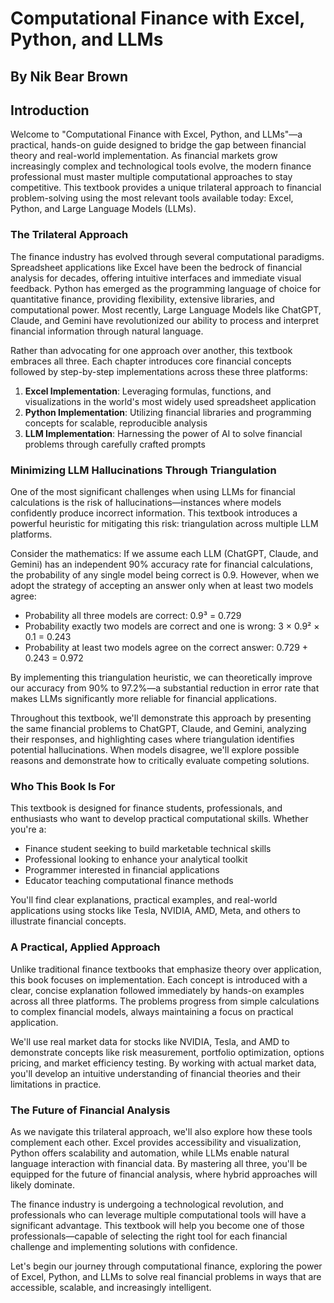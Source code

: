 # Computational Finance with Excel, Python, and LLMs
## By Nik Bear Brown

## Introduction

Welcome to "Computational Finance with Excel, Python, and LLMs"—a practical, hands-on guide designed to bridge the gap between financial theory and real-world implementation. As financial markets grow increasingly complex and technological tools evolve, the modern finance professional must master multiple computational approaches to stay competitive. This textbook provides a unique trilateral approach to financial problem-solving using the most relevant tools available today: Excel, Python, and Large Language Models (LLMs).

### The Trilateral Approach

The finance industry has evolved through several computational paradigms. Spreadsheet applications like Excel have been the bedrock of financial analysis for decades, offering intuitive interfaces and immediate visual feedback. Python has emerged as the programming language of choice for quantitative finance, providing flexibility, extensive libraries, and computational power. Most recently, Large Language Models like ChatGPT, Claude, and Gemini have revolutionized our ability to process and interpret financial information through natural language.

Rather than advocating for one approach over another, this textbook embraces all three. Each chapter introduces core financial concepts followed by step-by-step implementations across these three platforms:

1. **Excel Implementation**: Leveraging formulas, functions, and visualizations in the world's most widely used spreadsheet application
2. **Python Implementation**: Utilizing financial libraries and programming concepts for scalable, reproducible analysis
3. **LLM Implementation**: Harnessing the power of AI to solve financial problems through carefully crafted prompts

### Minimizing LLM Hallucinations Through Triangulation

One of the most significant challenges when using LLMs for financial calculations is the risk of hallucinations—instances where models confidently produce incorrect information. This textbook introduces a powerful heuristic for mitigating this risk: triangulation across multiple LLM platforms.

Consider the mathematics: If we assume each LLM (ChatGPT, Claude, and Gemini) has an independent 90% accuracy rate for financial calculations, the probability of any single model being correct is 0.9. However, when we adopt the strategy of accepting an answer only when at least two models agree:

- Probability all three models are correct: 0.9³ = 0.729
- Probability exactly two models are correct and one is wrong: 3 × 0.9² × 0.1 = 0.243
- Probability at least two models agree on the correct answer: 0.729 + 0.243 = 0.972

By implementing this triangulation heuristic, we can theoretically improve our accuracy from 90% to 97.2%—a substantial reduction in error rate that makes LLMs significantly more reliable for financial applications.

Throughout this textbook, we'll demonstrate this approach by presenting the same financial problems to ChatGPT, Claude, and Gemini, analyzing their responses, and highlighting cases where triangulation identifies potential hallucinations. When models disagree, we'll explore possible reasons and demonstrate how to critically evaluate competing solutions.

### Who This Book Is For

This textbook is designed for finance students, professionals, and enthusiasts who want to develop practical computational skills. Whether you're a:
- Finance student seeking to build marketable technical skills
- Professional looking to enhance your analytical toolkit
- Programmer interested in financial applications
- Educator teaching computational finance methods

You'll find clear explanations, practical examples, and real-world applications using stocks like Tesla, NVIDIA, AMD, Meta, and others to illustrate financial concepts.

### A Practical, Applied Approach

Unlike traditional finance textbooks that emphasize theory over application, this book focuses on implementation. Each concept is introduced with a clear, concise explanation followed immediately by hands-on examples across all three platforms. The problems progress from simple calculations to complex financial models, always maintaining a focus on practical application.

We'll use real market data for stocks like NVIDIA, Tesla, and AMD to demonstrate concepts like risk measurement, portfolio optimization, options pricing, and market efficiency testing. By working with actual market data, you'll develop an intuitive understanding of financial theories and their limitations in practice.

### The Future of Financial Analysis

As we navigate this trilateral approach, we'll also explore how these tools complement each other. Excel provides accessibility and visualization, Python offers scalability and automation, while LLMs enable natural language interaction with financial data. By mastering all three, you'll be equipped for the future of financial analysis, where hybrid approaches will likely dominate.

The finance industry is undergoing a technological revolution, and professionals who can leverage multiple computational tools will have a significant advantage. This textbook will help you become one of those professionals—capable of selecting the right tool for each financial challenge and implementing solutions with confidence.

Let's begin our journey through computational finance, exploring the power of Excel, Python, and LLMs to solve real financial problems in ways that are accessible, scalable, and increasingly intelligent.
